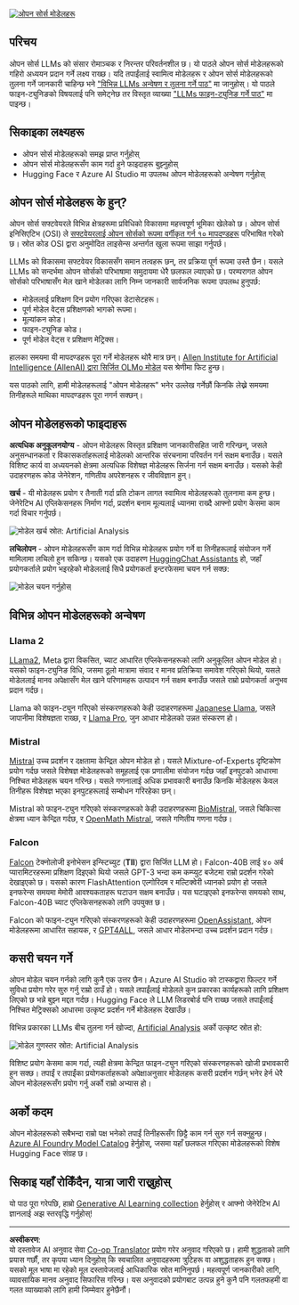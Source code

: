 <!--
CO_OP_TRANSLATOR_METADATA:
{
  "original_hash": "a2a83aac52158c23161046cbd13faa2b",
  "translation_date": "2025-10-17T14:01:26+00:00",
  "source_file": "16-open-source-models/README.md",
  "language_code": "ne"
}
-->
[![ओपन सोर्स मोडेलहरू](../../../translated_images/16-lesson-banner.6b56555e8404fda1716382db4832cecbe616ccd764de381f0af6cfd694d05f74.ne.png)](https://youtu.be/CuICgfuHFSg?si=x8SpFRUsIxM9dohN)

## परिचय

ओपन सोर्स LLMs को संसार रोमाञ्चक र निरन्तर परिवर्तनशील छ। यो पाठले ओपन सोर्स मोडेलहरूको गहिरो अध्ययन प्रदान गर्ने लक्ष्य राख्छ। यदि तपाईंलाई स्वामित्व मोडेलहरू र ओपन सोर्स मोडेलहरूको तुलना गर्ने जानकारी चाहिन्छ भने ["विभिन्न LLMs अन्वेषण र तुलना गर्ने पाठ"](../02-exploring-and-comparing-different-llms/README.md?WT.mc_id=academic-105485-koreyst) मा जानुहोस्। यो पाठले फाइन-ट्युनिङको विषयलाई पनि समेट्नेछ तर विस्तृत व्याख्या ["LLMs फाइन-ट्युनिङ गर्ने पाठ"](../18-fine-tuning/README.md?WT.mc_id=academic-105485-koreyst) मा पाइन्छ।

## सिकाइका लक्ष्यहरू

- ओपन सोर्स मोडेलहरूको समझ प्राप्त गर्नुहोस्
- ओपन सोर्स मोडेलहरूसँग काम गर्दा हुने फाइदाहरू बुझ्नुहोस्
- Hugging Face र Azure AI Studio मा उपलब्ध ओपन मोडेलहरूको अन्वेषण गर्नुहोस्

## ओपन सोर्स मोडेलहरू के हुन्?

ओपन सोर्स सफ्टवेयरले विभिन्न क्षेत्रहरूमा प्रविधिको विकासमा महत्त्वपूर्ण भूमिका खेलेको छ। ओपन सोर्स इनिसिएटिभ (OSI) ले [सफ्टवेयरलाई ओपन सोर्सको रूपमा वर्गीकृत गर्न १० मापदण्डहरू](https://web.archive.org/web/20241126001143/https://opensource.org/osd?WT.mc_id=academic-105485-koreyst) परिभाषित गरेको छ। स्रोत कोड OSI द्वारा अनुमोदित लाइसेन्स अन्तर्गत खुला रूपमा साझा गर्नुपर्छ।

LLMs को विकासमा सफ्टवेयर विकाससँग समान तत्वहरू छन्, तर प्रक्रिया पूर्ण रूपमा उस्तै छैन। यसले LLMs को सन्दर्भमा ओपन सोर्सको परिभाषामा समुदायमा धेरै छलफल ल्याएको छ। परम्परागत ओपन सोर्सको परिभाषासँग मेल खाने मोडेलका लागि निम्न जानकारी सार्वजनिक रूपमा उपलब्ध हुनुपर्छ:

- मोडेललाई प्रशिक्षण दिन प्रयोग गरिएका डेटासेटहरू।
- पूर्ण मोडेल वेट्स प्रशिक्षणको भागको रूपमा।
- मूल्यांकन कोड।
- फाइन-ट्युनिङ कोड।
- पूर्ण मोडेल वेट्स र प्रशिक्षण मेट्रिक्स।

हालका समयमा यी मापदण्डहरू पूरा गर्ने मोडेलहरू थोरै मात्र छन्। [Allen Institute for Artificial Intelligence (AllenAI) द्वारा सिर्जित OLMo मोडेल](https://huggingface.co/allenai/OLMo-7B?WT.mc_id=academic-105485-koreyst) यस श्रेणीमा फिट हुन्छ।

यस पाठको लागि, हामी मोडेलहरूलाई "ओपन मोडेलहरू" भनेर उल्लेख गर्नेछौं किनकि लेख्ने समयमा तिनीहरूले माथिका मापदण्डहरू पूरा नगर्न सक्छन्।

## ओपन मोडेलहरूको फाइदाहरू

**अत्यधिक अनुकूलनयोग्य** - ओपन मोडेलहरू विस्तृत प्रशिक्षण जानकारीसहित जारी गरिन्छन्, जसले अनुसन्धानकर्ता र विकासकर्ताहरूलाई मोडेलको आन्तरिक संरचनामा परिवर्तन गर्न सक्षम बनाउँछ। यसले विशिष्ट कार्य वा अध्ययनको क्षेत्रमा अत्यधिक विशेषज्ञ मोडेलहरू सिर्जना गर्न सक्षम बनाउँछ। यसको केही उदाहरणहरू कोड जेनेरेशन, गणितीय अपरेशनहरू र जीवविज्ञान हुन्।

**खर्च** - यी मोडेलहरू प्रयोग र तैनाती गर्दा प्रति टोकन लागत स्वामित्व मोडेलहरूको तुलनामा कम हुन्छ। जेनेरेटिभ AI एप्लिकेसनहरू निर्माण गर्दा, प्रदर्शन बनाम मूल्यलाई ध्यानमा राख्दै आफ्नो प्रयोग केसमा काम गर्दा विचार गर्नुपर्छ।

![मोडेल खर्च](../../../translated_images/model-price.3f5a3e4d32ae00b465325159e1f4ebe7b5861e95117518c6bfc37fe842950687.ne.png)
स्रोत: Artificial Analysis

**लचिलोपन** - ओपन मोडेलहरूसँग काम गर्दा विभिन्न मोडेलहरू प्रयोग गर्ने वा तिनीहरूलाई संयोजन गर्ने मामिलामा लचिलो हुन सकिन्छ। यसको एक उदाहरण [HuggingChat Assistants](https://huggingface.co/chat?WT.mc_id=academic-105485-koreyst) हो, जहाँ प्रयोगकर्ताले प्रयोग भइरहेको मोडेललाई सिधै प्रयोगकर्ता इन्टरफेसमा चयन गर्न सक्छ:

![मोडेल चयन गर्नुहोस्](../../../translated_images/choose-model.f095d15bbac922141591fd4fac586dc8d25e69b42abf305d441b84c238e293f2.ne.png)

## विभिन्न ओपन मोडेलहरूको अन्वेषण

### Llama 2

[LLama2](https://huggingface.co/meta-llama?WT.mc_id=academic-105485-koreyst), Meta द्वारा विकसित, च्याट आधारित एप्लिकेसनहरूको लागि अनुकूलित ओपन मोडेल हो। यसको फाइन-ट्युनिङ विधि, जसमा ठूलो मात्रामा संवाद र मानव प्रतिक्रिया समावेश गरिएको थियो, यसले मोडेललाई मानव अपेक्षासँग मेल खाने परिणामहरू उत्पादन गर्न सक्षम बनाउँछ जसले राम्रो प्रयोगकर्ता अनुभव प्रदान गर्दछ।

Llama को फाइन-ट्युन गरिएको संस्करणहरूको केही उदाहरणहरूमा [Japanese Llama](https://huggingface.co/elyza/ELYZA-japanese-Llama-2-7b?WT.mc_id=academic-105485-koreyst), जसले जापानीमा विशेषज्ञता राख्छ, र [Llama Pro](https://huggingface.co/TencentARC/LLaMA-Pro-8B?WT.mc_id=academic-105485-koreyst), जुन आधार मोडेलको उन्नत संस्करण हो।

### Mistral

[Mistral](https://huggingface.co/mistralai?WT.mc_id=academic-105485-koreyst) उच्च प्रदर्शन र दक्षतामा केन्द्रित ओपन मोडेल हो। यसले Mixture-of-Experts दृष्टिकोण प्रयोग गर्दछ जसले विशेषज्ञ मोडेलहरूको समूहलाई एक प्रणालीमा संयोजन गर्दछ जहाँ इनपुटको आधारमा निश्चित मोडेलहरू चयन गरिन्छ। यसले गणनालाई अधिक प्रभावकारी बनाउँछ किनकि मोडेलहरू केवल तिनीहरू विशेषज्ञ भएका इनपुटहरूलाई सम्बोधन गरिरहेका छन्।

Mistral को फाइन-ट्युन गरिएको संस्करणहरूको केही उदाहरणहरूमा [BioMistral](https://huggingface.co/BioMistral/BioMistral-7B?text=Mon+nom+est+Thomas+et+mon+principal?WT.mc_id=academic-105485-koreyst), जसले चिकित्सा क्षेत्रमा ध्यान केन्द्रित गर्दछ, र [OpenMath Mistral](https://huggingface.co/nvidia/OpenMath-Mistral-7B-v0.1-hf?WT.mc_id=academic-105485-koreyst), जसले गणितीय गणना गर्दछ।

### Falcon

[Falcon](https://huggingface.co/tiiuae?WT.mc_id=academic-105485-koreyst) टेक्नोलोजी इनोभेसन इन्स्टिच्युट (**TII**) द्वारा सिर्जित LLM हो। Falcon-40B लाई ४० अर्ब प्यारामिटरहरूमा प्रशिक्षण दिइएको थियो जसले GPT-3 भन्दा कम कम्प्युट बजेटमा राम्रो प्रदर्शन गरेको देखाइएको छ। यसको कारण FlashAttention एल्गोरिदम र मल्टिक्वेरी ध्यानको प्रयोग हो जसले इनफरेन्स समयमा मेमोरी आवश्यकताहरू घटाउन सक्षम बनाउँछ। यस घटाइएको इनफरेन्स समयको साथ, Falcon-40B च्याट एप्लिकेसनहरूको लागि उपयुक्त छ।

Falcon को फाइन-ट्युन गरिएको संस्करणहरूको केही उदाहरणहरूमा [OpenAssistant](https://huggingface.co/OpenAssistant/falcon-40b-sft-top1-560?WT.mc_id=academic-105485-koreyst), ओपन मोडेलहरूमा आधारित सहायक, र [GPT4ALL](https://huggingface.co/nomic-ai/gpt4all-falcon?WT.mc_id=academic-105485-koreyst), जसले आधार मोडेलभन्दा उच्च प्रदर्शन प्रदान गर्दछ।

## कसरी चयन गर्ने

ओपन मोडेल चयन गर्नको लागि कुनै एक उत्तर छैन। Azure AI Studio को टास्कद्वारा फिल्टर गर्ने सुविधा प्रयोग गरेर सुरु गर्नु राम्रो ठाउँ हो। यसले तपाईंलाई मोडेलले कुन प्रकारका कार्यहरूको लागि प्रशिक्षण लिएको छ भन्ने बुझ्न मद्दत गर्दछ। Hugging Face ले LLM लिडरबोर्ड पनि राख्छ जसले तपाईंलाई निश्चित मेट्रिक्सको आधारमा उत्कृष्ट प्रदर्शन गर्ने मोडेलहरू देखाउँछ।

विभिन्न प्रकारका LLMs बीच तुलना गर्न खोज्दा, [Artificial Analysis](https://artificialanalysis.ai/?WT.mc_id=academic-105485-koreyst) अर्को उत्कृष्ट स्रोत हो:

![मोडेल गुणस्तर](../../../translated_images/model-quality.aaae1c22e00f7ee1cd9dc186c611ac6ca6627eabd19e5364dce9e216d25ae8a5.ne.png)
स्रोत: Artificial Analysis

विशिष्ट प्रयोग केसमा काम गर्दा, त्यही क्षेत्रमा केन्द्रित फाइन-ट्युन गरिएको संस्करणहरूको खोजी प्रभावकारी हुन सक्छ। तपाईं र तपाईंका प्रयोगकर्ताहरूको अपेक्षाअनुसार मोडेलहरू कसरी प्रदर्शन गर्छन् भनेर हेर्न धेरै ओपन मोडेलहरूसँग प्रयोग गर्नु अर्को राम्रो अभ्यास हो।

## अर्को कदम

ओपन मोडेलहरूको सबैभन्दा राम्रो पक्ष भनेको तपाईं तिनीहरूसँग छिट्टै काम गर्न सुरु गर्न सक्नुहुन्छ। [Azure AI Foundry Model Catalog](https://ai.azure.com?WT.mc_id=academic-105485-koreyst) हेर्नुहोस्, जसमा यहाँ छलफल गरिएका मोडेलहरूको विशेष Hugging Face संग्रह छ।

## सिकाइ यहाँ रोकिँदैन, यात्रा जारी राख्नुहोस्

यो पाठ पूरा गरेपछि, हाम्रो [Generative AI Learning collection](https://aka.ms/genai-collection?WT.mc_id=academic-105485-koreyst) हेर्नुहोस् र आफ्नो जेनेरेटिभ AI ज्ञानलाई अझ स्तरवृद्धि गर्नुहोस्!

---

**अस्वीकरण**:  
यो दस्तावेज AI अनुवाद सेवा [Co-op Translator](https://github.com/Azure/co-op-translator) प्रयोग गरेर अनुवाद गरिएको छ। हामी शुद्धताको लागि प्रयास गर्छौं, तर कृपया ध्यान दिनुहोस् कि स्वचालित अनुवादहरूमा त्रुटिहरू वा अशुद्धताहरू हुन सक्छ। यसको मूल भाषा मा रहेको मूल दस्तावेजलाई आधिकारिक स्रोत मानिनुपर्छ। महत्वपूर्ण जानकारीको लागि, व्यावसायिक मानव अनुवाद सिफारिस गरिन्छ। यस अनुवादको प्रयोगबाट उत्पन्न हुने कुनै पनि गलतफहमी वा गलत व्याख्याको लागि हामी जिम्मेवार हुनेछैनौं।